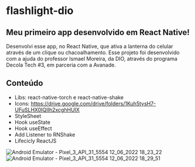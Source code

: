 # flashlight-dio

## Meu primeiro app desenvolvido em React Native!

Desenvolvi esse app, no React Native, que ativa a lanterna do celular através de um clique ou chacoalhamento. Esse projeto foi desenvolvido com a ajuda do professor Ismael Moreira, da DIO, através do programa Decola Tech #3, em parceria com a Avanade. 

## Conteúdo

- Libs: react-native-torch e react-native-shake
- Icons: https://drive.google.com/drive/folders/1Kuh5tysH7-UFuSLHX0IQIIh2xcghHUIX
- StyleSheet
- Hook useState
- Hook useEffect
- Add Listener to RNShake
- Lifecicly ReactJS

![Android Emulator - Pixel_3_API_31_5554 12_06_2022 18_23_22](https://user-images.githubusercontent.com/94722696/173254377-2b5f91f9-03a8-427d-b5dc-fb6a05bb2ef3.png)![Android Emulator - Pixel_3_API_31_5554 12_06_2022 18_29_51](https://user-images.githubusercontent.com/94722696/173254432-e8182486-067b-4a96-be10-39fd5abd69da.png)
